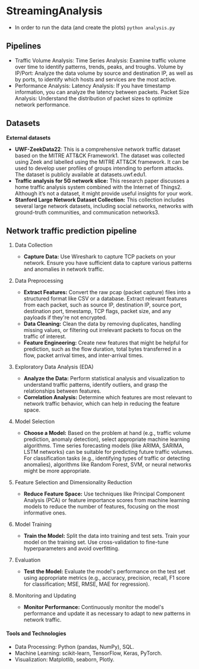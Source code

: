 # StreamingAnalysis

- In order to run the data (and create the plots)
`python analysis.py` 


## Pipelines

- Traffic Volume Analysis:
    Time Series Analysis: Examine traffic volume over time to identify patterns, trends, peaks, and troughs.
    Volume by IP/Port: Analyze the data volume by source and destination IP, as well as by ports, to identify which hosts and services are the most active.
- Performance Analysis:
    Latency Analysis: If you have timestamp information, you can analyze the latency between packets.
    Packet Size Analysis: Understand the distribution of packet sizes to optimize network performance.


## Datasets
**External datasets**
- **UWF-ZeekData22**: This is a comprehensive network traffic dataset based on the MITRE ATT&CK Framework1. The dataset was collected using Zeek and labelled using the MITRE ATT&CK framework. It can be used to develop user profiles of groups intending to perform attacks. The dataset is publicly available at datasets.uwf.edu1.
- **Traffic analysis for 5G network slice:** This research paper discusses a home traffic analysis system combined with the Internet of Things2. Although it’s not a dataset, it might provide useful insights for your work.
- **Stanford Large Network Dataset Collection:** This collection includes several large network datasets, including social networks, networks with ground-truth communities, and communication networks3.

## Network traffic prediction pipeline
1. Data Collection
   - **Capture Data:** Use Wireshark to capture TCP packets on your network. Ensure you have sufficient data to capture various patterns and anomalies in network traffic.
2. Data Preprocessing
     - **Extract Features:** Convert the raw pcap (packet capture) files into a structured format like CSV or a database. Extract relevant features from each packet, such as source IP, destination IP, source port, destination port, timestamp, TCP flags, packet size, and any payloads if they're not encrypted.
     - **Data Cleaning:** Clean the data by removing duplicates, handling missing values, or filtering out irrelevant packets to focus on the traffic of interest.
     - **Feature Engineering:** Create new features that might be helpful for prediction, such as the flow duration, total bytes transferred in a flow, packet arrival times, and inter-arrival times.
3. Exploratory Data Analysis (EDA)
    - **Analyze the Data:** Perform statistical analysis and visualization to understand traffic patterns, identify outliers, and grasp the relationships between features.
    - **Correlation Analysis:** Determine which features are most relevant to network traffic behavior, which can help in reducing the feature space.
4. Model Selection
    - **Choose a Model:** Based on the problem at hand (e.g., traffic volume prediction, anomaly detection), select appropriate machine learning algorithms. Time series forecasting models (like ARIMA, SARIMA, LSTM networks) can be suitable for predicting future traffic volumes. For classification tasks (e.g., identifying types of traffic or detecting anomalies), algorithms like Random Forest, SVM, or neural networks might be more appropriate.

5. Feature Selection and Dimensionality Reduction
    - **Reduce Feature Space:** Use techniques like Principal Component Analysis (PCA) or feature importance scores from machine learning models to reduce the number of features, focusing on the most informative ones.

6. Model Training
   - **Train the Model:** Split the data into training and test sets. Train your model on the training set. Use cross-validation to fine-tune hyperparameters and avoid overfitting.

7. Evaluation
      - **Test the Model:** Evaluate the model's performance on the test set using appropriate metrics (e.g., accuracy, precision, recall, F1 score for classification; MSE, RMSE, MAE for regression).

10. Monitoring and Updating
    - **Monitor Performance:** Continuously monitor the model's performance and update it as necessary to adapt to new patterns in network traffic.

#### Tools and Technologies
 - Data Processing: Python (pandas, NumPy), SQL.
 - Machine Learning: scikit-learn, TensorFlow, Keras, PyTorch.
 - Visualization: Matplotlib, seaborn, Plotly.
